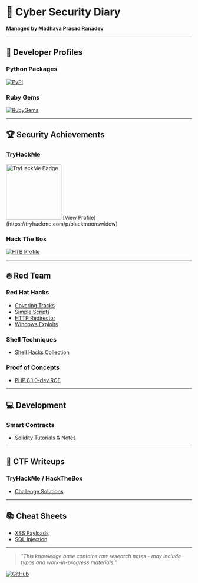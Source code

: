 # 📓 Cyber Security Diary  
**Managed by Madhava Prasad Ranadev**  

---

## 🚀 Developer Profiles  
### Python Packages  
[![PyPI](https://img.shields.io/badge/PyPI-Profile-blue?logo=pypi)](https://pypi.org/user/Madhava-mng/)  

### Ruby Gems  
[![RubyGems](https://img.shields.io/badge/RubyGems-Profile-red?logo=rubygems)](https://rubygems.org/profiles/Madhava-mng)  

---

## 🏆 Security Achievements  
### TryHackMe  
<img src="https://tryhackme-badges.s3.amazonaws.com/blackmoonswidow.png" alt="TryHackMe Badge" width="150"/>  
[View Profile](https://tryhackme.com/p/blackmoonswidow)  

### Hack The Box  
[![HTB Profile](https://www.hackthebox.com/badge/image/396497)](https://app.hackthebox.com/profile/396497)  

---

## 🔥 Red Team
### Red Hat Hacks  
- [Covering Tracks](redhat/cover_tracks.md)  
- [Simple Scripts](redhat/scripts.md)  
- [HTTP Redirector](redhat/redirect.md)  
- [Windows Exploits](redhat/windows.md)  

### Shell Techniques  
- [Shell Hacks Collection](sHacks/index.md)  

### Proof of Concepts  
- [PHP 8.1.0-dev RCE](pocs/php-8.1.0-dev.md)  

---

## 💻 Development  
### Smart Contracts  
- [Solidity Tutorials & Notes](solidity/index.md)  

---

## 📝 CTF Writeups  
### TryHackMe / HackTheBox  
- [Challenge Solutions](thm/index.md)  

---

## 📚 Cheat Sheets  
- [XSS Payloads](cheetsheet/xss.md)  
- [SQL Injection](cheetsheet/sql.md)  

---

> *"This knowledge base contains raw research notes - may include typos and work-in-progress materials."*  

[![GitHub](https://img.shields.io/badge/View_on_GitHub-181717?logo=github)](https://github.com/Madhava-mng)  
